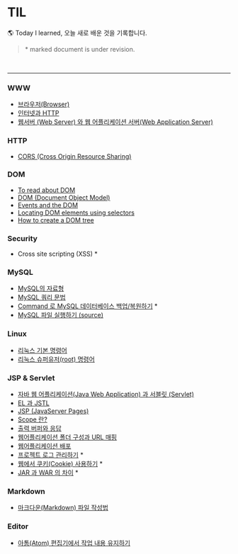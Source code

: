 # TIL

🌎 Today I learned, 오늘 새로 배운 것을 기록합니다.

> \* marked document is under revision.

<br>

---

### WWW

- [브라우저(Browser)](https://github.com/estellechoi/TIL/blob/master/www/browser.md)
- [인터넷과 HTTP](https://github.com/estellechoi/TIL/blob/master/www/http.md)
- [웹서버 (Web Server) 와 웹 어플리케이션 서버(Web Application Server)](https://github.com/estellechoi/TIL/blob/master/www/was.md)

### HTTP

- [CORS (Cross Origin Resource Sharing)](https://github.com/estellechoi/TIL/blob/master/Http/cors.md)

### DOM

- [To read about DOM](https://github.com/estellechoi/TIL/blob/master/Dom/toRead.md)
- [DOM (Document Object Model)](https://github.com/estellechoi/TIL/blob/master/Dom/dom.md)
- [Events and the DOM](https://github.com/estellechoi/TIL/blob/master/Dom/domEvent.md)
- [Locating DOM elements using selectors](https://github.com/estellechoi/TIL/blob/master/Dom/domSelector.md)
- [How to create a DOM tree](https://github.com/estellechoi/TIL/blob/master/Dom/domcreation.md)

### Security

- Cross site scripting (XSS) \*

### MySQL

- [MySQL의 자료형](https://github.com/estellechoi/TIL/blob/master/mySQL/dataType.md)
- [MySQL 쿼리 문법](https://github.com/estellechoi/TIL/blob/master/mySQL/query.md)
- [Command 로 MySQL 데이터베이스 백업/복원하기](https://github.com/estellechoi/TIL/blob/master/mySQL/mysqldump.md) \*
- [MySQL 파일 실행하기 (source)](https://github.com/estellechoi/TIL/blob/master/mySQL/source.md)

### Linux

- [리눅스 기본 명령어](https://github.com/estellechoi/TIL/blob/master/Linux/terminal.md)
- [리눅스 슈퍼유저(root) 명령어](https://github.com/estellechoi/TIL/blob/master/Linux/root.md)

### JSP & Servlet

- [자바 웹 어플리케이션(Java Web Application) 과 서블릿 (Servlet)](https://github.com/estellechoi/TIL/blob/master/JSPnServlet/servlet.md)
- [EL 과 JSTL](https://github.com/estellechoi/TIL/blob/master/JSPnServlet/el.md)
- [JSP (JavaServer Pages)](https://github.com/estellechoi/TIL/blob/master/JSPnServlet/jsp.md)
- [Scope 란?](https://github.com/estellechoi/TIL/blob/master/JSPnServlet/scope.md)
- [출력 버퍼와 응답](https://github.com/estellechoi/TIL/blob/master/JSPnServlet/buffer.md)
- [웹어플리케이션 폴더 구성과 URL 매핑](https://github.com/estellechoi/TIL/blob/master/JSPnServlet/webapps.md)
- [웹어플리케이션 배포](https://github.com/estellechoi/TIL/blob/master/JSPnServlet/war.md)
- [프로젝트 로그 관리하기](https://github.com/estellechoi/TIL/blob/master/JSPnServlet/log.md) \*
- [웹에서 쿠키(Cookie) 사용하기](https://github.com/estellechoi/TIL/blob/master/JSPnServlet/cookie.md) \*
- [JAR 과 WAR 의 차이](https://github.com/estellechoi/TIL/blob/master/JSPnServlet/jar_war.md) \*

### Markdown

- [마크다운(Markdown) 파일 작성법](https://github.com/estellechoi/TIL/blob/master/markdown/grammar.md)

### Editor

- [아톰(Atom) 편집기에서 작업 내용 유지하기](https://github.com/estellechoi/TIL/blob/master/editor/atomprojectmanager.md)
